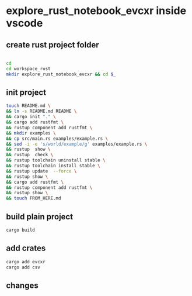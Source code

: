 # explore_rust_notebook_evcxr inside vscode

## create rust project folder

```bash

cd 
cd workspace_rust
mkdir explore_rust_notebook_evcxr && cd $_
```

## init project

```bash
touch README.md \
&& ln -s README.md README \
&& cargo init "." \
&& cargo add rustfmt \
&& rustup component add rustfmt \
&& mkdir examples \
&& cp src/main.rs examples/example.rs \
&& sed -i -e 's/world/example/g' examples/example.rs \
&& rustup  show \
&& rustup  check \
&& rustup toolchain uninstall stable \
&& rustup toolchain install stable \
&& rustup update  --force \
&& rustup show \
&& cargo add rustfmt \
&& rustup component add rustfmt \
&& rustup show \
&& touch FROM_HERE.md 
```

## build plain project

```bash
cargo build
```

## add crates

```bash
cargo add evcxr
cargo add csv

```

## changes